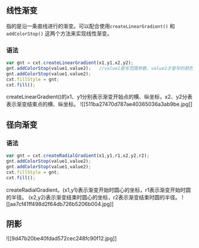 ## 线性渐变
指的是沿一条直线进行的渐变。可以配合使用`createLinearGradient()` 和`addColorStop()` 这两个方法来实现线性渐变。
### 语法
```javascript
var gnt = cxt.createLinearGradient(x1,y1,x2,y2);
gnt.addColorStop(value1,value2);   //value1是写范围参数，value2才是写的颜色值！！
gnt.addColorStop(value1,value2);
cxt.fillStyle = gnt;
cxt.fill();
```
createLinearGradient()的x1、y1分别表示渐变开始点的横、纵坐标，x2、y2分表表示渐变结束点的横、纵坐标。
![[511ba27470d787ae40365036a3ab9be.jpg]]
## 径向渐变
### 语法
```javascript
var gnt = cxt.createRadialGradient(x1,y1,r1,x2,y2,r2);
gnt.addColorStop(value1,value2);
gnt.addColorStop(value1,value2);
cxt.fillStyle = gnt;
cxt.fill();
```
createRadialGradient。(x1,y1)表示渐变开始时圆心的坐标，r1表示渐变开始时圆的半径。
(x2,y2)表示渐变结束时圆心的坐标，r2表示渐变结束时圆的半径。
![[aa7cf41ff498d2f64db726b5206b004.jpg]]
## 阴影
![[9d47b20be40fdad572cec248fc90f12.jpg]]
